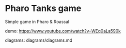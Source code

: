 # Pharo Tanks game

Simple game in Pharo &amp; Roassal

demo: https://www.youtube.com/watch?v=WEq0aLa590k

diagrams: diagrams/diagrams.md
